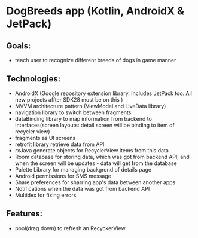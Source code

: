 # DogBreeds app (Kotlin, AndroidX & JetPack)

## Goals:
- teach user to recognize different breeds of dogs in game manner 

## Technologies:
- AndroidX (Google repository extension library. Includes JetPack too. All new projects affter SDK28 must be on this )
- MVVM architecture pattern (ViewModel and LiveData library)
- navigation library to switch between fragments
- dataBinding library to map information from backend to interfaces(screen layouts: detail screen will be binding to item of recycler view)
- fragments as UI screens
- retrofit library retrieve data from API
- rxJava generate objects for RecyclerView items from this data
- Room database for storing data, which was got from backend API, and when the screen will be updates - data will get from the database
- Palette Library for managing backgrond of details page
- Android permissions for SMS message
- Share preferences for sharring app's data between another apps
- Notifications when the data was got from backend API
- Multidex for fixing errors

## Features:
- pool(drag down) to refresh an RecyckerView 
